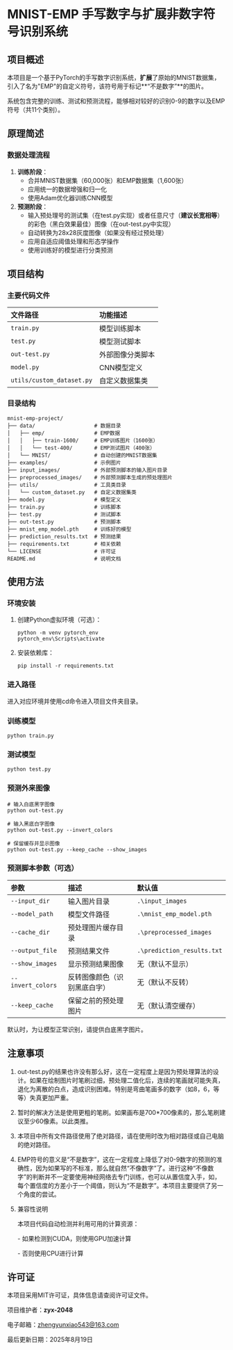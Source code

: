 # MNIST-EMP 手写数字与扩展非数字符号识别系统

## 项目概述



本项目是一个基于PyTorch的手写数字识别系统，**扩展**了原始的MNIST数据集，引入了名为"EMP"的自定义符号，该符号用于标记**“不是数字”**的图片。

系统包含完整的训练、测试和预测流程，能够相对较好的识别0-9的数字以及EMP符号（共11个类别）。

## 原理简述

### 数据处理流程

1. **训练阶段**：
   - 合并MNIST数据集（60,000张）和EMP数据集（1,600张）
   - 应用统一的数据增强和归一化
   - 使用Adam优化器训练CNN模型
2. **预测阶段**：
   - 输入预处理号的测试集（在test.py实现）或者任意尺寸（**建议长宽相等**）的彩色（黑白效果最佳）图像（在out-test.py中实现）
   - 自动转换为28x28灰度图像（如果没有经过预处理）
   - 应用自适应阈值处理和形态学操作
   - 使用训练好的模型进行分类预测

## 项目结构

### 主要代码文件

| 文件路径                  | 功能描述         |
| :------------------------ | :--------------- |
| `train.py`                | 模型训练脚本     |
| `test.py`                 | 模型测试脚本     |
| `out-test.py`             | 外部图像分类脚本 |
| `model.py`                | CNN模型定义      |
| `utils/custom_dataset.py` | 自定义数据集类   |

### 目录结构

```
mnist-emp-project/
├── data/                   # 数据目录
│   ├── emp/                # EMP数据
│   │   ├── train-1600/     # EMP训练图片（1600张）
│   │   └── test-400/       # EMP测试图片（400张）
│   └── MNIST/              # 自动创建的MNIST数据集
├── examples/               # 示例图片
├── input_images/           # 外部预测脚本的输入图片目录
├── preprocessed_images/    # 外部预测脚本生成的预处理图片
├── utils/                  # 工具类目录
│   └── custom_dataset.py   # 自定义数据集类
├── model.py                # 模型定义
├── train.py                # 训练脚本
├── test.py                 # 测试脚本
├── out-test.py             # 预测脚本
├── mnist_emp_model.pth     # 训练好的模型
├── prediction_results.txt  # 预测结果
├── requirements.txt        # 相关依赖
└── LICENSE                 # 许可证
README.md                   # 说明文档
```

## 使用方法

### 环境安装

1. 创建Python虚拟环境（可选）：

   ```
   python -m venv pytorch_env
   pytorch_env\Scripts\activate
   ```

2. 安装依赖库：

   ```
   pip install -r requirements.txt
   ```

### 进入路径

进入对应环境并使用cd命令进入项目文件夹目录。

### 训练模型

```
python train.py
```

### 测试模型

```
python test.py
```

### 预测外来图像

```
# 输入白底黑字图像
python out-test.py

# 输入黑底白字图像
python out-test.py --invert_colors

# 保留缓存并显示图像
python out-test.py --keep_cache --show_images
```

### 预测脚本参数（可选）

| 参数              | 描述                         | 默认值                     |
| :---------------- | :--------------------------- | :------------------------- |
| `--input_dir`     | 输入图片目录                 | `.\input_images`           |
| `--model_path`    | 模型文件路径                 | `.\mnist_emp_model.pth`    |
| `--cache_dir`     | 预处理图片缓存目录           | `.\preprocessed_images`    |
| `--output_file`   | 预测结果文件                 | `.\prediction_results.txt` |
| `--show_images`   | 显示预测结果图像             | 无（默认不显示）           |
| `--invert_colors` | 反转图像颜色（识别黑底白字） | 无（默认不反转）           |
| `--keep_cache`    | 保留之前的预处理图片         | 无（默认清空缓存）         |

默认时，为让模型正常识别，请提供白底黑字图片。

## 注意事项

1. out-test.py的结果也许没有那么好，这在一定程度上是因为预处理算法的设计。如果在绘制图片时笔刷过细，预处理二值化后，连续的笔画就可能失真，退化为离散的白点，造成识别困难。特别是弯曲笔画多的数字（如8，6，等等）失真更加严重。

2. 暂时的解决方法是使用更粗的笔刷。如果画布是700*700像素的，那么笔刷建议至少60像素。以此类推。

3. 本项目中所有文件路径使用了绝对路径，请在使用时改为相对路径或自己电脑的绝对路径。

4. EMP符号的意义是“不是数字”，这在一定程度上降低了对0-9数字的预测的准确性，因为如果写的不标准，那么就自然“不像数字”了。进行这种“不像数字”的判断并不一定要使用神经网络去专门训练，也可以从置信度入手，如，每个置信度的方差小于一个阈值，则认为“不是数字”。本项目主要提供了另一个角度的尝试。

5.  兼容性说明

    本项目代码自动检测并利用可用的计算资源：

    \- 如果检测到CUDA，则使用GPU加速计算

    \- 否则使用CPU进行计算

## 许可证

本项目采用MIT许可证，具体信息请查阅许可证文件。



项目维护者：**zyx-2048**

电子邮箱：zhengyunxiao543@163.com

最后更新日期：2025年8月19日